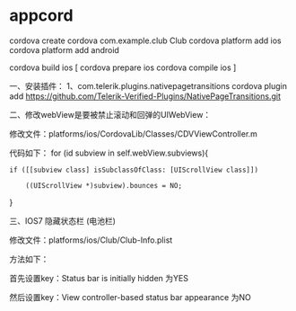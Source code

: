 # appcord

cordova create cordova com.example.club Club
cordova platform add ios
cordova platform add android

cordova build ios
[
cordova prepare ios
cordova compile ios
]


一、安装插件：
1、com.telerik.plugins.nativepagetransitions
cordova plugin add https://github.com/Telerik-Verified-Plugins/NativePageTransitions.git



二、修改webView是要被禁止滚动和回弹的UIWebView：

修改文件：platforms/ios/CordovaLib/Classes/CDVViewController.m

代码如下：
for (id subview in self.webView.subviews){

    if ([[subview class] isSubclassOfClass: [UIScrollView class]])

        ((UIScrollView *)subview).bounces = NO;

}


三、IOS7 隐藏状态栏 (电池栏)

修改文件：platforms/ios/Club/Club-Info.plist

方法如下：

首先设置key：Status bar is initially hidden    为YES

然后设置key：View controller-based status bar appearance  为NO



